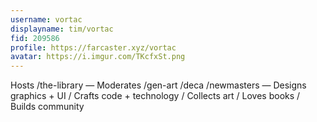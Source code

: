 ```yaml
---
username: vortac
displayname: tim/vortac
fid: 209586
profile: https://farcaster.xyz/vortac
avatar: https://i.imgur.com/TKcfxSt.png
---
```


Hosts /the-library — Moderates /gen-art /deca /newmasters
— Designs graphics + UI / Crafts code + technology / Collects art / Loves books / Builds community
